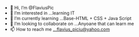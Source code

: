 - 👋 Hi, I’m @FlaviusPic
- 👀 I’m interested in ...learning IT
- 🌱 I’m currently learning ...Base-HTML + CSS + Java Script
- 💞️ I’m looking to collaborate on ...Anyoane that can learn me
- 📫 How to reach me ...flavius_piciu@yahoo.com

<!---
FlaviusPic/FlaviusPic is a ✨ special ✨ repository because its `README.md` (this file) appears on your GitHub profile.
You can click the Preview link to take a look at your changes.
--->
